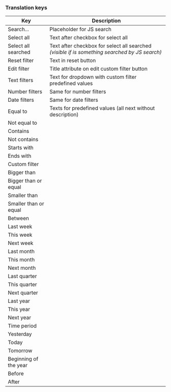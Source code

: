 ### Translation keys

| Key                   | Description                                                                                   |
|-----------------------|-----------------------------------------------------------------------------------------------|
| Search...             | Placeholder for JS search                                                                     |
| Select all            | Text after checkbox for select all                                                            |
| Select all searched   | Text after checkbox for select all searched *(visible if is something searched by JS search)* |
| Reset filter          | Text in reset button                                                                          |
| Edit filter           | Title attribute on edit custom filter button                                                  |
| Text filters          | Text for dropdown with custom filter predefined values                                        |
| Number filters        | Same for number filters                                                                       |
| Date filters          | Same for date filters                                                                         |
| Equal to              | Texts for predefined values (all next without description)                                    |
| Not equal to          |                                                                                               |
| Contains              |                                                                                               |
| Not contains          |                                                                                               |
| Starts with           |                                                                                               |
| Ends with             |                                                                                               |
| Custom filter         |                                                                                               |
| Bigger than           |                                                                                               |
| Bigger than or equal  |                                                                                               |
| Smaller than          |                                                                                               |
| Smaller than or equal |                                                                                               |
| Between               |                                                                                               |
| Last week             |                                                                                               |
| This week             |                                                                                               |
| Next week             |                                                                                               |
| Last month            |                                                                                               |
| This month            |                                                                                               |
| Next month            |                                                                                               |
| Last quarter          |                                                                                               |
| This quarter          |                                                                                               |
| Next quarter          |                                                                                               |
| Last year             |                                                                                               |
| This year             |                                                                                               |
| Next year             |                                                                                               |
| Time period           |                                                                                               |
| Yesterday             |                                                                                               |
| Today                 |                                                                                               |
| Tomorrow              |                                                                                               |
| Beginning of the year |                                                                                               |
| Before                |                                                                                               |
| After                 |                                                                                               |
